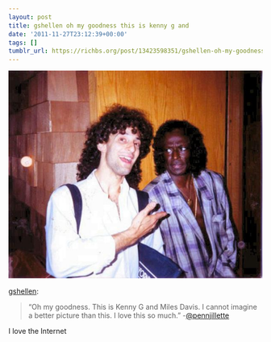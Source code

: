```yaml
---
layout: post
title: gshellen oh my goodness this is kenny g and
date: '2011-11-27T23:12:39+00:00'
tags: []
tumblr_url: https://richbs.org/post/13423598351/gshellen-oh-my-goodness-this-is-kenny-g-and
---
```

 ![](/tumblr_files/tumblr_lv8973RfjL1qzrajjo1_640.jpg)  

[gshellen](http://grantshellen.com/post/13304889957/oh-my-goodness-this-is-kenny-g-and-miles-davis):

> “Oh my goodness. This is Kenny G and Miles Davis. I cannot imagine a better picture than this. I love this so much.” -[@pennjillette](http://twitter.com/#!/pennjillette/status/139974462937366529/photo/1)

I love the Internet

